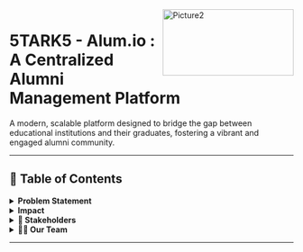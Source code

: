 <img width="232" align="right" height="118" alt="Picture2" src="https://github.com/user-attachments/assets/b2907221-a645-47d5-80c8-7e4e21c46590" />


# 5TARK5 - Alum.io : A Centralized Alumni Management Platform

A modern, scalable platform designed to bridge the gap between educational institutions and their graduates, fostering a vibrant and engaged alumni community.

---

## 📜 Table of Contents

<details> <summary> <strong>Problem Statement</strong></summary>

  - Most educational institutions do not have a reliable or centralized system to manage their alumni data. Once students graduate, their contact information, academic records, and career updates are often scattered across multiple platforms or lost entirely. In many cases, alumni communication is restricted to informal WhatsApp groups or outdated mailing lists, making long-term engagement difficult.

  - This lack of a structured system limits the potential of alumni relationships. Institutions miss opportunities to involve alumni in events, mentoring, internships, or fundraising. In a digitally connected world, the absence of a proper alumni management system creates a significant gap in outreach and growth.

</details>
<details> <summary> <strong>Impact</strong></summary>

Solving this problem will:

- 💪 **Strengthen** alumni engagement and build long-term institutional relationships.
- 🤝 **Provide** opportunities for mentorship, internships, and collaborations.
- 💰 **Enhance** fundraising potential through better alumni outreach.
- 📈 **Increase** institutional credibility and community building.

</details>
<details> <summary> <strong>👥 Stakeholders</strong></summary>

The platform is designed to benefit a wide range of users:

-   Alumni
-   Current Students (through mentorship and internships)
-   Faculty and Institution Administrators
-   College/University Management Bodies
-   Employers and Recruiters

</details>
<details> <summary> <strong>🧑‍💻 Our Team</strong></summary>

This project is proudly developed by **Team 5TARK5**.

| Name     | Registration No. |
| :------- | :--------------- |
| Neel     | 20243175         |
| Bhargav  | 20247029         |
| Harsh    | 20244071         |
| Tirth    | 20244125         |
| Yug      | 20243193         |
| Nikita   | 20243530         |
</details>

---
